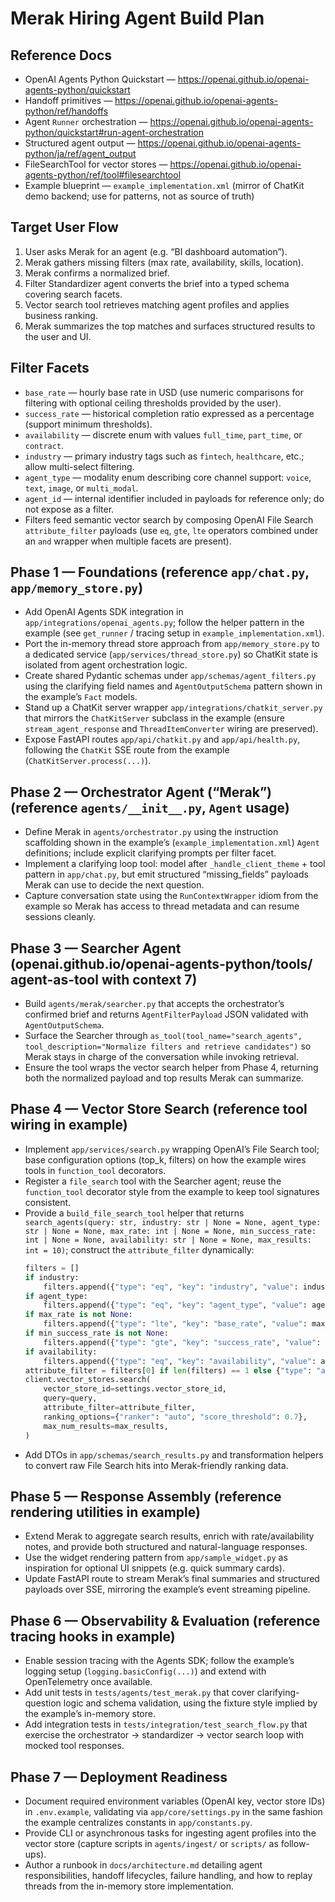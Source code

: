 # Merak Hiring Agent Build Plan

## Reference Docs
- OpenAI Agents Python Quickstart — https://openai.github.io/openai-agents-python/quickstart
- Handoff primitives — https://openai.github.io/openai-agents-python/ref/handoffs
- Agent `Runner` orchestration — https://openai.github.io/openai-agents-python/quickstart#run-agent-orchestration
- Structured agent output — https://openai.github.io/openai-agents-python/ja/ref/agent_output
- FileSearchTool for vector stores — https://openai.github.io/openai-agents-python/ref/tool#filesearchtool
- Example blueprint — `example_implementation.xml` (mirror of ChatKit demo backend; use for patterns, not as source of truth)

## Target User Flow
1. User asks Merak for an agent (e.g. “BI dashboard automation”).
2. Merak gathers missing filters (max rate, availability, skills, location).
3. Merak confirms a normalized brief.
4. Filter Standardizer agent converts the brief into a typed schema covering search facets.
5. Vector search tool retrieves matching agent profiles and applies business ranking.
6. Merak summarizes the top matches and surfaces structured results to the user and UI.

## Filter Facets
- `base_rate` — hourly base rate in USD (use numeric comparisons for filtering with optional ceiling thresholds provided by the user).
- `success_rate` — historical completion ratio expressed as a percentage (support minimum thresholds).
- `availability` — discrete enum with values `full_time`, `part_time`, or `contract`.
- `industry` — primary industry tags such as `fintech`, `healthcare`, etc.; allow multi-select filtering.
- `agent_type` — modality enum describing core channel support: `voice`, `text`, `image`, or `multi_modal`.
- `agent_id` — internal identifier included in payloads for reference only; do not expose as a filter.
- Filters feed semantic vector search by composing OpenAI File Search `attribute_filter` payloads (use `eq`, `gte`, `lte` operators combined under an `and` wrapper when multiple facets are present).

## Phase 1 — Foundations (reference `app/chat.py`, `app/memory_store.py`)
- Add OpenAI Agents SDK integration in `app/integrations/openai_agents.py`; follow the helper pattern in the example (see `get_runner` / tracing setup in `example_implementation.xml`).
- Port the in-memory thread store approach from `app/memory_store.py` to a dedicated service (`app/services/thread_store.py`) so ChatKit state is isolated from agent orchestration logic.
- Create shared Pydantic schemas under `app/schemas/agent_filters.py` using the clarifying field names and `AgentOutputSchema` pattern shown in the example’s `Fact` models.
- Stand up a ChatKit server wrapper `app/integrations/chatkit_server.py` that mirrors the `ChatKitServer` subclass in the example (ensure `stream_agent_response` and `ThreadItemConverter` wiring are preserved).
- Expose FastAPI routes `app/api/chatkit.py` and `app/api/health.py`, following the `ChatKit` SSE route from the example (`ChatKitServer.process(...)`).

## Phase 2 — Orchestrator Agent (“Merak”) (reference `agents/__init__.py`, `Agent` usage)
- Define Merak in `agents/orchestrator.py` using the instruction scaffolding shown in the example’s (`example_implementation.xml`) `Agent` definitions; include explicit clarifying prompts per filter facet.
- Implement a clarifying loop tool: model after `_handle_client_theme` + tool pattern in `app/chat.py`, but emit structured “missing_fields” payloads Merak can use to decide the next question.
- Capture conversation state using the `RunContextWrapper` idiom from the example so Merak has access to thread metadata and can resume sessions cleanly.

## Phase 3 — Searcher Agent (openai.github.io/openai-agents-python/tools/ agent-as-tool with context 7)
- Build `agents/merak/searcher.py` that accepts the orchestrator’s confirmed brief and returns `AgentFilterPayload` JSON validated with `AgentOutputSchema`.
- Surface the Searcher through `as_tool(tool_name="search_agents", tool_description="Normalize filters and retrieve candidates")` so Merak stays in charge of the conversation while invoking retrieval.
- Ensure the tool wraps the vector search helper from Phase 4, returning both the normalized payload and top results Merak can summarize.

## Phase 4 — Vector Store Search (reference tool wiring in example)
- Implement `app/services/search.py` wrapping OpenAI’s File Search tool; base configuration options (top_k, filters) on how the example wires tools in `function_tool` decorators.
- Register a `file_search` tool with the Searcher agent; reuse the `function_tool` decorator style from the example to keep tool signatures consistent.
- Provide a `build_file_search_tool` helper that returns `search_agents(query: str, industry: str | None = None, agent_type: str | None = None, max_rate: int | None = None, min_success_rate: int | None = None, availability: str | None = None, max_results: int = 10)`; construct the `attribute_filter` dynamically:
  ```python
  filters = []
  if industry:
      filters.append({"type": "eq", "key": "industry", "value": industry})
  if agent_type:
      filters.append({"type": "eq", "key": "agent_type", "value": agent_type})
  if max_rate is not None:
      filters.append({"type": "lte", "key": "base_rate", "value": max_rate})
  if min_success_rate is not None:
      filters.append({"type": "gte", "key": "success_rate", "value": min_success_rate})
  if availability:
      filters.append({"type": "eq", "key": "availability", "value": availability})
  attribute_filter = filters[0] if len(filters) == 1 else {"type": "and", "filters": filters} if filters else None
  client.vector_stores.search(
      vector_store_id=settings.vector_store_id,
      query=query,
      attribute_filter=attribute_filter,
      ranking_options={"ranker": "auto", "score_threshold": 0.7},
      max_num_results=max_results,
  )
  ```
- Add DTOs in `app/schemas/search_results.py` and transformation helpers to convert raw File Search hits into Merak-friendly ranking data.

## Phase 5 — Response Assembly (reference rendering utilities in example)
- Extend Merak to aggregate search results, enrich with rate/availability notes, and provide both structured and natural-language responses.
- Use the widget rendering pattern from `app/sample_widget.py` as inspiration for optional UI snippets (e.g. quick summary cards).
- Update FastAPI route to stream Merak’s final summaries and structured payloads over SSE, mirroring the example’s event streaming pipeline.

## Phase 6 — Observability & Evaluation (reference tracing hooks in example)
- Enable session tracing with the Agents SDK; follow the example’s logging setup (`logging.basicConfig(...)`) and extend with OpenTelemetry once available.
- Add unit tests in `tests/agents/test_merak.py` that cover clarifying-question logic and schema validation, using the fixture style implied by the example’s in-memory store.
- Add integration tests in `tests/integration/test_search_flow.py` that exercise the orchestrator → standardizer → vector search loop with mocked tool responses.

## Phase 7 — Deployment Readiness
- Document required environment variables (OpenAI key, vector store IDs) in `.env.example`, validating via `app/core/settings.py` in the same fashion the example centralizes constants in `app/constants.py`.
- Provide CLI or asynchronous tasks for ingesting agent profiles into the vector store (capture scripts in `agents/ingest/` or `scripts/` as follow-ups).
- Author a runbook in `docs/architecture.md` detailing agent responsibilities, handoff lifecycles, failure handling, and how to replay threads from the in-memory store implementation.
